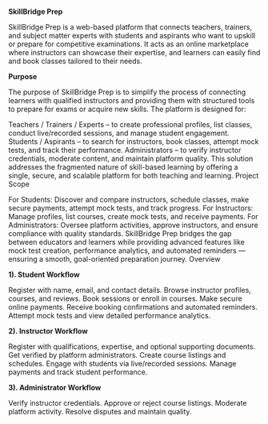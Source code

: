 **SkillBridge Prep**

SkillBridge Prep is a web-based platform that connects teachers, trainers, and subject matter experts with students and aspirants who want to upskill or prepare for competitive examinations. It acts as an online marketplace where instructors can showcase their expertise, and learners can easily find and book classes tailored to their needs.

**Purpose**

The purpose of SkillBridge Prep is to simplify the process of connecting learners with qualified instructors and providing them with structured tools to prepare for exams or acquire new skills. The platform is designed for:

Teachers / Trainers / Experts – to create professional profiles, list classes, conduct live/recorded sessions, and manage student engagement.
Students / Aspirants – to search for instructors, book classes, attempt mock tests, and track their performance.
Administrators – to verify instructor credentials, moderate content, and maintain platform quality. This solution addresses the fragmented nature of skill-based learning by offering a single, secure, and scalable platform for both teaching and learning.
Project Scope

For Students: Discover and compare instructors, schedule classes, make secure payments, attempt mock tests, and track progress.
For Instructors: Manage profiles, list courses, create mock tests, and receive payments.
For Administrators: Oversee platform activities, approve instructors, and ensure compliance with quality standards. SkillBridge Prep bridges the gap between educators and learners while providing advanced features like mock test creation, performance analytics, and automated reminders — ensuring a smooth, goal-oriented preparation journey.
Overview

**1). Student Workflow**

Register with name, email, and contact details. 
Browse instructor profiles, courses, and reviews. 
Book sessions or enroll in courses. 
Make secure online payments. 
Receive booking confirmations and automated reminders. 
Attempt mock tests and view detailed performance analytics.

**2). Instructor Workflow**

Register with qualifications, expertise, and optional supporting documents. 
Get verified by platform administrators. 
Create course listings and schedules. 
Engage with students via live/recorded sessions. 
Manage payments and track student performance.

**3). Administrator Workflow**

Verify instructor credentials. 
Approve or reject course listings. 
Moderate platform activity. 
Resolve disputes and maintain quality.
